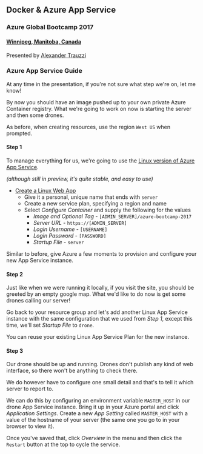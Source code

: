 ## Docker & Azure App Service
### Azure Global Bootcamp 2017
#### [Winnipeg, Manitoba, Canada](https://global.azurebootcamp.net/locations/canada-winnipeg/)

Presented by [Alexander Trauzzi](http://twitter.com/Omega_)

### Azure App Service Guide
At any time in the presentation, if you're not sure what step we're on, let me know!

By now you should have an image pushed up to your own private Azure Container registry.  What we're going to work on now is starting the server and then some drones.  

As before, when creating resources, use the region `West US` when prompted.

#### Step 1
To manage everything for us, we're going to use the [Linux version of Azure App Service](https://docs.microsoft.com/en-us/azure/app-service/app-service-linux-readme).

_(although still in preview, it's quite stable, and easy to use)_

 - [Create a Linux Web App](https://portal.azure.com/#create/Microsoft.AppSvcLinux)
   - Give it a personal, unique name that ends with `server`
   - Create a new service plan, specifying a region and name
   - Select _Configure Container_ and supply the following for the values
     - _Image and Optional Tag_ - `[ADMIN_SERVER]/azure-bootcamp-2017`
     - _Server URL_ - `https://[ADMIN_SERVER]`
     - _Login Username_ - `[USERNAME]`
     - _Login Password_ - `[PASSWORD]`
     - _Startup File_ - `server`
   
Similar to before, give Azure a few moments to provision and configure your new App Service instance.

#### Step 2
Just like when we were running it locally, if you visit the site, you should be greeted by an empty google map.  What we'd like to do now is get some drones calling our server!

Go back to your resource group and let's add another Linux App Service instance with the same configuration that we used from _Step 1_, except this time, we'll set _Startup File_ to `drone`.

You can reuse your existing Linux App Service Plan for the new instance.

#### Step 3
Our drone should be up and running.  Drones don't publish any kind of web interface, so there won't be anything to check there.

We do however have to configure one small detail and that's to tell it which server to report to.

We can do this by configuring an environment variable `MASTER_HOST` in our drone App Service instance.  Bring it up in your Azure portal and click _Application Settings_.  Create a new _App Setting_ called `MASTER_HOST` with a value of the hostname of your server (the same one you go to in your browser to view it).

Once you've saved that, click _Overview_ in the menu and then click the `Restart` button at the top to cycle the service.